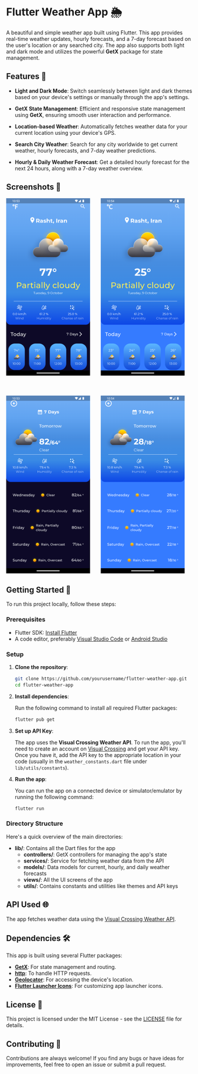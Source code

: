 # Flutter Weather App 🌦️

A beautiful and simple weather app built using Flutter. This app provides real-time weather updates, hourly forecasts, and a 7-day forecast based on the user's location or any searched city. The app also supports both light and dark mode and utilizes the powerful **GetX** package for state management.

## Features 🌟

- **Light and Dark Mode**: Switch seamlessly between light and dark themes based on your device's settings or manually through the app's settings.
  
- **GetX State Management**: Efficient and responsive state management using **GetX**, ensuring smooth user interaction and performance.

- **Location-based Weather**: Automatically fetches weather data for your current location using your device's GPS.

- **Search City Weather**: Search for any city worldwide to get current weather, hourly forecasts, and 7-day weather predictions.

- **Hourly & Daily Weather Forecast**: Get a detailed hourly forecast for the next 24 hours, along with a 7-day weather overview.

## Screenshots 📸

<div>
  <img src="https://github.com/AbdollahRasti/flutter-weather-app/blob/main/screenShots/1.png" width="45%" style="display: inline-block; margin-right: 5%;" />
  
  <img src="https://github.com/AbdollahRasti/flutter-weather-app/blob/main/screenShots/2.png" width="45%" style="display: inline-block;" />
</div>

<div>
  <img src="https://github.com/AbdollahRasti/flutter-weather-app/blob/main/screenShots/3.png" width="45%" style="display: inline-block; margin-right: 5%; margin-top:10%" />
  
  <img src="https://github.com/AbdollahRasti/flutter-weather-app/blob/main/screenShots/4.png" width="45%" style="display: inline-block;" />
</div>


## Getting Started 🚀

To run this project locally, follow these steps:

### Prerequisites

- Flutter SDK: [Install Flutter](https://flutter.dev/docs/get-started/install) 
- A code editor, preferably [Visual Studio Code](https://code.visualstudio.com/) or [Android Studio](https://developer.android.com/studio)

### Setup

1. **Clone the repository**:

   ```bash
   git clone https://github.com/yourusername/flutter-weather-app.git
   cd flutter-weather-app
   ```

2. **Install dependencies**:

   Run the following command to install all required Flutter packages:

   ```bash
   flutter pub get
   ```

3. **Set up API Key**:

   The app uses the **Visual Crossing Weather API**. To run the app, you'll need to create an account on [Visual Crossing](https://www.visualcrossing.com/) and get your API key. Once you have it, add the API key to the appropriate location in your code (usually in the `weather_constants.dart` file under `lib/utils/constants`).

4. **Run the app**:

   You can run the app on a connected device or simulator/emulator by running the following command:

   ```bash
   flutter run
   ```

### Directory Structure

Here's a quick overview of the main directories:

- **lib/**: Contains all the Dart files for the app
  - **controllers/**: GetX controllers for managing the app's state
  - **services/**: Service for fetching weather data from the API
  - **models/**: Data models for current, hourly, and daily weather forecasts
  - **views/**: All the UI screens of the app
  - **utils/**: Contains constants and utilities like themes and API keys

## API Used 🌐

The app fetches weather data using the [Visual Crossing Weather API](https://www.visualcrossing.com/weather-api).

## Dependencies 🛠️

This app is built using several Flutter packages:

- **[GetX](https://pub.dev/packages/get)**: For state management and routing.
- **[http](https://pub.dev/packages/http)**: To handle HTTP requests.
- **[Geolocator](https://pub.dev/packages/geolocator)**: For accessing the device's location.
- **[Flutter Launcher Icons](https://pub.dev/packages/flutter_launcher_icons)**: For customizing app launcher icons.

## License 📄

This project is licensed under the MIT License - see the [LICENSE](LICENSE) file for details.

## Contributing 🤝

Contributions are always welcome! If you find any bugs or have ideas for improvements, feel free to open an issue or submit a pull request.
